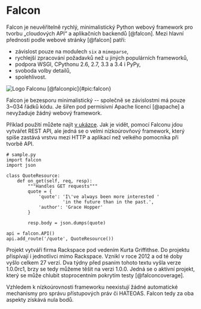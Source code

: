 Falcon
======

Falcon je neuvěřitelně rychlý, minimalistický Python webový framework pro tvorbu „cloudových API“ a aplikačních backendů [@falcon].
Mezi hlavní přednosti podle webové stránky [@falcon] patří:

 * závislost pouze na modulech `six` a `mimeparse`,
 * rychlejší zpracování požadavků než u jiných populárních frameworků,
 * podpora WSGI, CPythonu 2.6, 2.7, 3.3 a 3.4 i PyPy,
 * svoboda volby detailů,
 * spolehlivost.

![Logo Falconu [@falconpic]{#pic:falcon}](images/falcon)

Falcon je bezesporu minimalistický -- společně se závislostmi má pouze 3~034 řádků kódu.
Je šířen pod permisivní Apache licencí [@apache] a nevyžaduje žádný webový framework.

Příklad použití můžete najít [v ukázce](#code:falcon).
Jak je vidět, pomocí Falconu jdou vytvářet REST API, ale jedná se o velmi nízkoúrovňový framework,
který spíše zastává vrstvu mezi HTTP a aplikací než velkého pomocníka při tvorbě API.

```{caption="{#code:falcon}Příklad použití z webu Falconu \autocite{falcon}" .python}
# sample.py
import falcon
import json

class QuoteResource:
    def on_get(self, req, resp):
        """Handles GET requests"""
        quote = {
            'quote': 'I\'ve always been more interested '
                     'in the future than in the past.',
            'author': 'Grace Hopper'
        }

        resp.body = json.dumps(quote)

api = falcon.API()
api.add_route('/quote', QuoteResource())
```

Projekt vytváří firma Rackspace pod vedením Kurta Griffithse.
Do projektu přispívají i jednotlivci mimo Rackspace.
Vznikl v roce 2012 a od té doby vyšlo celkem 27 verzí.
Dva týdny před psaním tohoto textu vyšla verze 1.0.0rc1, brzy se tedy můžeme těšit na verzi 1.0.0.
Jedná se o aktivní projekt, který se může chlubit stoprocentním pokrytím testy [@falconcoverage].

Vzhledem k nízkoúrovnosti frameworku neexistují žádné automatické mechanismy pro správu přístupových práv či HATEOAS.
Falcon tedy za oba aspekty získává nula bodů.
